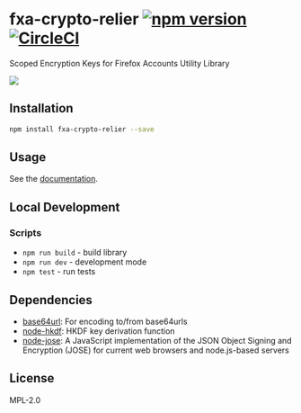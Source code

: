 # fxa-crypto-relier [![npm version](https://badge.fury.io/js/fxa-crypto-relier.svg)](https://www.npmjs.com/package/fxa-crypto-relier) [![CircleCI](https://circleci.com/gh/mozilla/fxa-crypto-relier/tree/master.svg?style=svg)](https://circleci.com/gh/mozilla/fxa-crypto-relier/tree/master)

Scoped Encryption Keys for Firefox Accounts Utility Library

![](http://imgur.com/QH7eDUj.jpg)


## Installation

```sh
npm install fxa-crypto-relier --save
```

## Usage

See the [documentation](docs/README.md).

## Local Development

### Scripts

* `npm run build` - build library
* `npm run dev` - development mode
* `npm test` - run tests

## Dependencies

- [base64url](https://github.com/brianloveswords/base64url): For encoding to/from base64urls
- [node-hkdf](https://github.com/benadida/node-hkdf): HKDF key derivation function
- [node-jose](https://github.com/cisco/node-jose.git): A JavaScript implementation of the JSON Object Signing and Encryption (JOSE) for current web browsers and node.js-based servers

## License

MPL-2.0
